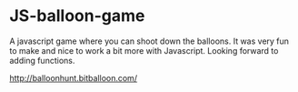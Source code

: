 # JS-balloon-game


A javascript game where you can shoot down the balloons. It was very fun to make and nice to work a bit more with Javascript. Looking forward to adding functions.

http://balloonhunt.bitballoon.com/
